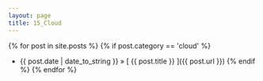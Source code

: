 ```yaml
---
layout: page
title: 15_Cloud
---
```

{% for post in site.posts %}
  {% if post.category == 'cloud' %}
  * {{ post.date | date_to_string }} &raquo; [ {{ post.title }} ]({{ post.url }})
  {% endif %}
{% endfor %}
